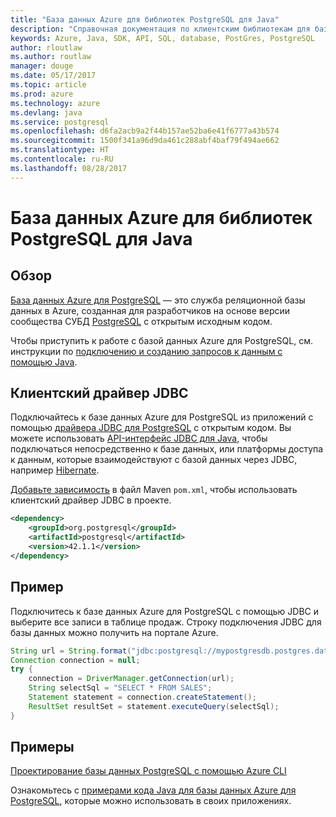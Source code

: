 ```yaml
---
title: "База данных Azure для библиотек PostgreSQL для Java"
description: "Справочная документация по клиентским библиотекам для базы данных Azure для PostgreSQL для Java"
keywords: Azure, Java, SDK, API, SQL, database, PostGres, PostgreSQL
author: rloutlaw
ms.author: routlaw
manager: douge
ms.date: 05/17/2017
ms.topic: article
ms.prod: azure
ms.technology: azure
ms.devlang: java
ms.service: postgresql
ms.openlocfilehash: d6fa2acb9a2f44b157ae52ba6e41f6777a43b574
ms.sourcegitcommit: 1500f341a96d9da461c288abf4baf79f494ae662
ms.translationtype: HT
ms.contentlocale: ru-RU
ms.lasthandoff: 08/28/2017
---
```

# <a name="azure-database-for-postgresql-libraries-for-java"></a>База данных Azure для библиотек PostgreSQL для Java

## <a name="overview"></a>Обзор

[База данных Azure для PostgreSQL](/azure/sql-database/sql-database-technical-overview) — это служба реляционной базы данных в Azure, созданная для разработчиков на основе версии сообщества СУБД [PostgreSQL](https://www.postgresql.org/) с открытым исходным кодом.

Чтобы приступить к работе с базой данных Azure для PostgreSQL, см. инструкции по [подключению и созданию запросов к данным с помощью Java](/azure/postgresql/connect-java).

## <a name="client-jdbc-driver"></a>Клиентский драйвер JDBC

Подключайтесь к базе данных Azure для PostgreSQL из приложений с помощью [драйвера JDBC для PostgreSQL](https://jdbc.postgresql.org/) с открытым кодом. Вы можете использовать [API-интерфейс JDBC для Java](https://docs.oracle.com/javase/8/docs/technotes/guides/jdbc/), чтобы подключаться непосредственно к базе данных, или платформы доступа к данным, которые взаимодействуют с базой данных через JDBC, например [Hibernate](http://hibernate.org/).

[Добавьте зависимость](https://maven.apache.org/guides/getting-started/index.html#How_do_I_use_external_dependencies) в файл Maven `pom.xml`, чтобы использовать клиентский драйвер JDBC в проекте.  

```XML
<dependency>
    <groupId>org.postgresql</groupId>
    <artifactId>postgresql</artifactId>
    <version>42.1.1</version>
</dependency>
```   

## <a name="example"></a>Пример

Подключитесь к базе данных Azure для PostgreSQL с помощью JDBC и выберите все записи в таблице продаж. Строку подключения JDBC для базы данных можно получить на портале Azure.

```java
String url = String.format("jdbc:postgresql://mypostgresdb.postgres.database.azure.com:5432/mydb?user=frank@mypostgresdb&password=AbCdEfGhIjK&ssl=true");
Connection connection = null;
try {
    connection = DriverManager.getConnection(url);
    String selectSql = "SELECT * FROM SALES";
    Statement statement = connection.createStatement();
    ResultSet resultSet = statement.executeQuery(selectSql);
}
```

## <a name="samples"></a>Примеры

[Проектирование базы данных PostgreSQL с помощью Azure CLI](https://docs.microsoft.com/azure/postgresql/tutorial-design-database-using-azure-cli) 

Ознакомьтесь с [примерами кода Java для базы данных Azure для PostgreSQL](https://azure.microsoft.com/resources/samples/?platform=java&term=postgres), которые можно использовать в своих приложениях.
